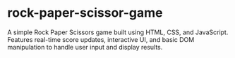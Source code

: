 # rock-paper-scissor-game
A simple Rock Paper Scissors game built using HTML, CSS, and JavaScript. Features real-time score updates, interactive UI, and basic DOM manipulation to handle user input and display results.
